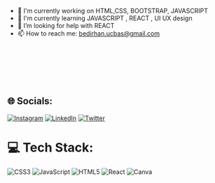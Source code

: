
- 🔭 I'm currently working on HTML,CSS, BOOTSTRAP, JAVASCRIPT
- 🌱 I'm currently learning JAVASCRIPT , REACT , UI UX design
- 🤔 I’m looking for help with REACT
- 📫 How to reach me: bedirhan.ucbas@gmail.com


<br><br>
<br>
<br>
<br>


## 🌐 Socials:
[![Instagram](https://img.shields.io/badge/Instagram-%23E4405F.svg?logo=Instagram&logoColor=white)](https://instagram.com/bedirhanucbas) [![LinkedIn](https://img.shields.io/badge/LinkedIn-%230077B5.svg?logo=linkedin&logoColor=white)](https://linkedin.com/in/bedirhanucbas0) [![Twitter](https://img.shields.io/badge/Twitter-%231DA1F2.svg?logo=Twitter&logoColor=white)](https://twitter.com/bedirhanucbass) 





# 💻 Tech Stack:
![CSS3](https://img.shields.io/badge/css3-%231572B6.svg?style=for-the-badge&logo=css3&logoColor=white) ![JavaScript](https://img.shields.io/badge/javascript-%23323330.svg?style=for-the-badge&logo=javascript&logoColor=%23F7DF1E) ![HTML5](https://img.shields.io/badge/html5-%23E34F26.svg?style=for-the-badge&logo=html5&logoColor=white) ![React](https://img.shields.io/badge/react-%2320232a.svg?style=for-the-badge&logo=react&logoColor=%2361DAFB) ![Canva](https://img.shields.io/badge/Canva-%2300C4CC.svg?style=for-the-badge&logo=Canva&logoColor=white)





